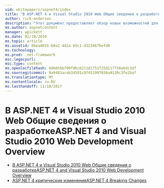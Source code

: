 ```yaml
---
uid: whitepapers/aspnet4/index
title: "В ASP.NET 4 и Visual Studio 2010 Web Общие сведения о разработке | Документы Microsoft"
author: rick-anderson
description: "Этот документ предоставляет обзор новых возможностей для ASP.NET, включенные в пакет.NET Framework 4 и Visual Studio 2010."
ms.author: aspnetcontent
manager: wpickett
ms.date: 02/10/2010
ms.topic: article
ms.assetid: 6bea4655-b0a2-442a-b9c1-d323467befd8
ms.technology: 
ms.prod: .net-framework
msc.legacyurl: 
msc.type: content
ms.openlocfilehash: 6db056bf00fd6c6211d1751f25d117f50a6dc3df
ms.sourcegitcommit: 9a9483aceb34591c97451997036a9120c3fe2baf
ms.translationtype: MT
ms.contentlocale: ru-RU
ms.lasthandoff: 11/10/2017
---
```

<a name="aspnet-4-and-visual-studio-2010-web-development-overview"></a><span data-ttu-id="6c866-103">В ASP.NET 4 и Visual Studio 2010 Web Общие сведения о разработке</span><span class="sxs-lookup"><span data-stu-id="6c866-103">ASP.NET 4 and Visual Studio 2010 Web Development Overview</span></span>
====================
- [<span data-ttu-id="6c866-104">В ASP.NET 4 и Visual Studio 2010 Web Общие сведения о разработке</span><span class="sxs-lookup"><span data-stu-id="6c866-104">ASP.NET 4 and Visual Studio 2010 Web Development Overview</span></span>](overview.md)
- [<span data-ttu-id="6c866-105">ASP.NET 4 критические изменения</span><span class="sxs-lookup"><span data-stu-id="6c866-105">ASP.NET 4 Breaking Changes</span></span>](breaking-changes.md)
